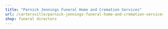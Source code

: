 ```yaml
---
title: "Parnick Jennings Funeral Home and Cremation Services"
url: /cartersville/parnick-jennings-funeral-home-and-cremation-services/
shop: funeral directors
---
```

